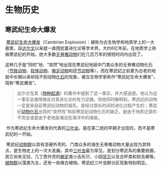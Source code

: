 # 生物历史

## 寒武纪生命大爆发

​		[寒武纪生命大爆发](https://baike.baidu.com/item/寒武纪生命大爆发)（Cambrian Explosion）：被称为古生物学和地质学上的一大悬案，自[达尔文](https://baike.baidu.com/item/达尔文)以来就一直困扰着进化论等学术界。大约6亿年前，在地质学上称做寒武纪的开始，绝大多数[无脊椎动物](https://baike.baidu.com/item/无脊椎动物)们在几百万年的很短时间内出现了。

​		这种几乎是“同时”地、“突然”地出现在寒武纪地层中门类众多的无脊椎动物化石（[节肢动物](https://baike.baidu.com/item/节肢动物)、[软体动物](https://baike.baidu.com/item/软体动物/417529)、[腕足动物](https://baike.baidu.com/item/腕足动物)和[环节动物](https://baike.baidu.com/item/环节动物)等），而在寒武纪之前更为古老的地层中长期以来却找不到动物[化石](https://baike.baidu.com/item/化石/82301)的现象，被古生物学家称作“寒武纪生命大爆发”，简称“寒武爆发”。

> 达尔文在其《[物种起源](https://baike.baidu.com/item/物种起源)》的著作中提到了这一事实，并大感迷惑。他认为这一事实会被用做反对其进化论的有力证据。但他同时解释到，寒武纪的动物一定是来自前寒武纪动物的祖先，是经过很长时间的进化过程产生的；寒武纪[动物化石](https://baike.baidu.com/item/动物化石/5842411)出现的“突然性”和前寒武纪动物化石的缺乏，是由于地质记录的不完全或是由于老地层淹没在海洋中的缘故。

​		作为寒武纪生命大爆发的代表的[三叶虫](https://baike.baidu.com/item/三叶虫)，是在第二统的早期才出现的，而不是寒武纪的一开始。

​		寒武纪[动物群](https://baike.baidu.com/item/动物群)以具有坚硬外壳的、门类众多的海生无脊椎动物大量出现为其特点，是生物史上的一次大发展。其中[三叶虫](https://baike.baidu.com/item/三叶虫)最为常见，是划分寒武系的重要依据。其它尚有无铰、几丁质外壳的[腕足](https://baike.baidu.com/item/腕足)类小舌形贝、小园[货贝](https://baike.baidu.com/item/货贝)以及古杯类和软舌螺等。[植物群](https://baike.baidu.com/item/植物群)以藻类为主，还有一些微古植物。寒武纪三叶虫群分区现象特别明显。